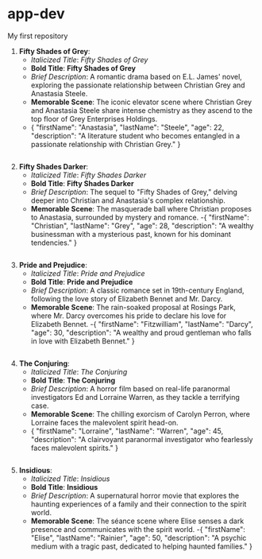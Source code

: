 # app-dev
 My first repository
1. **Fifty Shades of Grey**:
   - *Italicized Title*: *Fifty Shades of Grey*
   - **Bold Title**: **Fifty Shades of Grey**
   - *Brief Description*: A romantic drama based on E.L. James' novel, exploring the passionate relationship between Christian Grey and Anastasia Steele.
   - **Memorable Scene**: The iconic elevator scene where Christian Grey and Anastasia Steele share intense chemistry as they ascend to the top floor of Grey Enterprises Holdings.
   - {
       "firstName": "Anastasia",
       "lastName": "Steele",
       "age": 22,
       "description": "A literature student who becomes entangled in a passionate relationship with Christian Grey."
     }
     ```

2. **Fifty Shades Darker**:
   - *Italicized Title*: *Fifty Shades Darker*
   - **Bold Title**: **Fifty Shades Darker**
   - *Brief Description*: The sequel to "Fifty Shades of Grey," delving deeper into Christian and Anastasia's complex relationship.
   - **Memorable Scene**: The masquerade ball where Christian proposes to Anastasia, surrounded by mystery and romance.
   -{
       "firstName": "Christian",
       "lastName": "Grey",
       "age": 28,
       "description": "A wealthy businessman with a mysterious past, known for his dominant tendencies."
     }
     ```

3. **Pride and Prejudice**:
   - *Italicized Title*: *Pride and Prejudice*
   - **Bold Title**: **Pride and Prejudice**
   - *Brief Description*: A classic romance set in 19th-century England, following the love story of Elizabeth Bennet and Mr. Darcy.
   - **Memorable Scene**: The rain-soaked proposal at Rosings Park, where Mr. Darcy overcomes his pride to declare his love for Elizabeth Bennet.
   -{
       "firstName": "Fitzwilliam",
       "lastName": "Darcy",
       "age": 30,
       "description": "A wealthy and proud gentleman who falls in love with Elizabeth Bennet."
     }
     ```

4. **The Conjuring**:
   - *Italicized Title*: *The Conjuring*
   - **Bold Title**: **The Conjuring**
   - *Brief Description*: A horror film based on real-life paranormal investigators Ed and Lorraine Warren, as they tackle a terrifying case.
   - **Memorable Scene**: The chilling exorcism of Carolyn Perron, where Lorraine faces the malevolent spirit head-on.
   - {
       "firstName": "Lorraine",
       "lastName": "Warren",
       "age": 45,
       "description": "A clairvoyant paranormal investigator who fearlessly faces malevolent spirits."
     }
     ```

5. **Insidious**:
   - *Italicized Title*: *Insidious*
   - **Bold Title**: **Insidious**
   - *Brief Description*: A supernatural horror movie that explores the haunting experiences of a family and their connection to the spirit world.
   - **Memorable Scene**: The séance scene where Elise senses a dark presence and communicates with the spirit world.
   -{
       "firstName": "Elise",
       "lastName": "Rainier",
       "age": 50,
       "description": "A psychic medium with a tragic past, dedicated to helping haunted families."
     }
     ```

